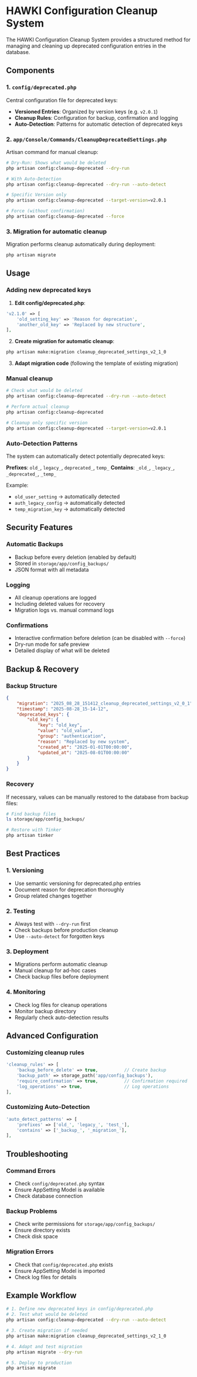 # HAWKI Configuration Cleanup System

The HAWKI Configuration Cleanup System provides a structured method for managing and cleaning up deprecated configuration entries in the database.

## Components

### 1. `config/deprecated.php`
Central configuration file for deprecated keys:
- **Versioned Entries**: Organized by version keys (e.g. `v2.0.1`)
- **Cleanup Rules**: Configuration for backup, confirmation and logging
- **Auto-Detection**: Patterns for automatic detection of deprecated keys

### 2. `app/Console/Commands/CleanupDeprecatedSettings.php`
Artisan command for manual cleanup:
```bash
# Dry-Run: Shows what would be deleted
php artisan config:cleanup-deprecated --dry-run

# With Auto-Detection
php artisan config:cleanup-deprecated --dry-run --auto-detect

# Specific Version only
php artisan config:cleanup-deprecated --target-version=v2.0.1

# Force (without confirmation)
php artisan config:cleanup-deprecated --force
```

### 3. Migration for automatic cleanup
Migration performs cleanup automatically during deployment:
```bash
php artisan migrate
```

## Usage

### Adding new deprecated keys

1. **Edit config/deprecated.php**:
```php
'v2.1.0' => [
    'old_setting_key' => 'Reason for deprecation',
    'another_old_key' => 'Replaced by new structure',
],
```

2. **Create migration for automatic cleanup**:
```bash
php artisan make:migration cleanup_deprecated_settings_v2_1_0
```

3. **Adapt migration code** (following the template of existing migration)

### Manual cleanup

```bash
# Check what would be deleted
php artisan config:cleanup-deprecated --dry-run --auto-detect

# Perform actual cleanup
php artisan config:cleanup-deprecated

# Cleanup only specific version
php artisan config:cleanup-deprecated --target-version=v2.0.1
```

### Auto-Detection Patterns

The system can automatically detect potentially deprecated keys:

**Prefixes**: `old_`, `legacy_`, `deprecated_`, `temp_`
**Contains**: `_old_`, `_legacy_`, `_deprecated_`, `_temp_`

Example:
- `old_user_setting` → automatically detected
- `auth_legacy_config` → automatically detected  
- `temp_migration_key` → automatically detected

## Security Features

### Automatic Backups
- Backup before every deletion (enabled by default)
- Stored in `storage/app/config_backups/`
- JSON format with all metadata

### Logging
- All cleanup operations are logged
- Including deleted values for recovery
- Migration logs vs. manual command logs

### Confirmations
- Interactive confirmation before deletion (can be disabled with `--force`)
- Dry-run mode for safe preview
- Detailed display of what will be deleted

## Backup & Recovery

### Backup Structure
```json
{
    "migration": "2025_08_28_151412_cleanup_deprecated_settings_v2_0_1",
    "timestamp": "2025-08-28_15-14-12", 
    "deprecated_keys": {
        "old_key": {
            "key": "old_key",
            "value": "old_value",
            "group": "authentication",
            "reason": "Replaced by new system",
            "created_at": "2025-01-01T00:00:00",
            "updated_at": "2025-08-01T00:00:00"
        }
    }
}
```

### Recovery
If necessary, values can be manually restored to the database from backup files:

```bash
# Find backup files
ls storage/app/config_backups/

# Restore with Tinker
php artisan tinker
```

## Best Practices

### 1. Versioning
- Use semantic versioning for deprecated.php entries
- Document reason for deprecation thoroughly
- Group related changes together

### 2. Testing
- Always test with `--dry-run` first
- Check backups before production cleanup
- Use `--auto-detect` for forgotten keys

### 3. Deployment
- Migrations perform automatic cleanup
- Manual cleanup for ad-hoc cases
- Check backup files before deployment

### 4. Monitoring
- Check log files for cleanup operations
- Monitor backup directory
- Regularly check auto-detection results

## Advanced Configuration

### Customizing cleanup rules
```php
'cleanup_rules' => [
    'backup_before_delete' => true,          // Create backup
    'backup_path' => storage_path('app/config_backups'),
    'require_confirmation' => true,          // Confirmation required
    'log_operations' => true,                // Log operations
],
```

### Customizing Auto-Detection
```php
'auto_detect_patterns' => [
    'prefixes' => ['old_', 'legacy_', 'test_'],
    'contains' => ['_backup_', '_migration_'],
],
```

## Troubleshooting

### Command Errors
- Check `config/deprecated.php` syntax
- Ensure AppSetting Model is available
- Check database connection

### Backup Problems  
- Check write permissions for `storage/app/config_backups/`
- Ensure directory exists
- Check disk space

### Migration Errors
- Check that `config/deprecated.php` exists
- Ensure AppSetting Model is imported
- Check log files for details

## Example Workflow

```bash
# 1. Define new deprecated keys in config/deprecated.php
# 2. Test what would be deleted
php artisan config:cleanup-deprecated --dry-run --auto-detect

# 3. Create migration if needed
php artisan make:migration cleanup_deprecated_settings_v2_1_0

# 4. Adapt and test migration
php artisan migrate --dry-run

# 5. Deploy to production
php artisan migrate
```
